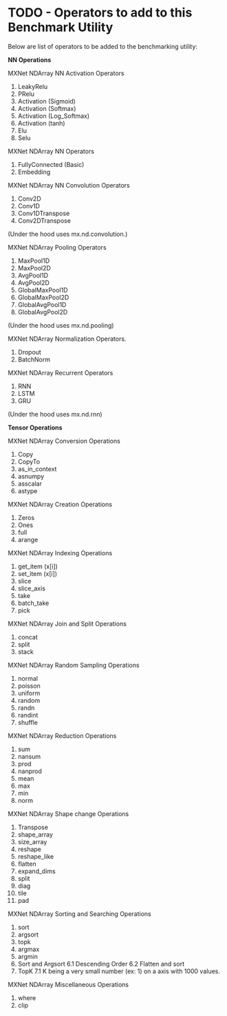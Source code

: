 # TODO - Operators to add to this Benchmark Utility

Below are list of operators to be added to the benchmarking utility:

**NN Operations**

MXNet NDArray NN Activation Operators

1. LeakyRelu
2. PRelu
3. Activation (Sigmoid)
4. Activation (Softmax)
5. Activation (Log_Softmax)
6. Activation (tanh)
7. Elu
8. Selu

MXNet NDArray NN Operators

1. FullyConnected (Basic)
3. Embedding

MXNet NDArray NN Convolution Operators

1. Conv2D
2. Conv1D
3. Conv1DTranspose
4. Conv2DTranspose

(Under the hood uses mx.nd.convolution.)

MXNet NDArray Pooling Operators

1. MaxPool1D
2. MaxPool2D
3. AvgPool1D
4. AvgPool2D
5. GlobalMaxPool1D
6. GlobalMaxPool2D
7. GlobalAvgPool1D
8. GlobalAvgPool2D

(Under the hood uses mx.nd.pooling)

MXNet NDArray Normalization Operators.

1. Dropout
2. BatchNorm

MXNet NDArray Recurrent Operators

1. RNN
2. LSTM
3. GRU

(Under the hood uses mx.nd.rnn)


**Tensor Operations**

MXNet NDArray Conversion Operations

1. Copy
2. CopyTo
3. as_in_context
4. asnumpy
5. asscalar
6. astype

MXNet NDArray Creation Operations

1. Zeros
2. Ones
5. full
6. arange

MXNet NDArray Indexing Operations

1. get_item (x[i])
2. set_item (x[i])
3. slice
4. slice_axis
5. take
6. batch_take
7. pick

MXNet NDArray Join and Split Operations

1. concat
2. split
3. stack

MXNet NDArray Random Sampling Operations

1. normal
2. poisson
3. uniform
4. random
5. randn
6. randint
7. shuffle

MXNet NDArray Reduction Operations

1. sum
2. nansum
3. prod
4. nanprod
5. mean
6. max
7. min
8. norm

MXNet NDArray Shape change Operations

1. Transpose
2. shape_array
3. size_array
4. reshape
5. reshape_like
6. flatten
7. expand_dims
8. split
9. diag
10. tile
11. pad

MXNet NDArray Sorting and Searching Operations

1. sort
2. argsort
3. topk
4. argmax
5. argmin
6. Sort and Argsort
    6.1 Descending Order
    6.2 Flatten and sort
7. TopK
    7.1 K being a very small number (ex: 1) on a axis with 1000 values.

MXNet NDArray Miscellaneous Operations

1. where
2. clip
